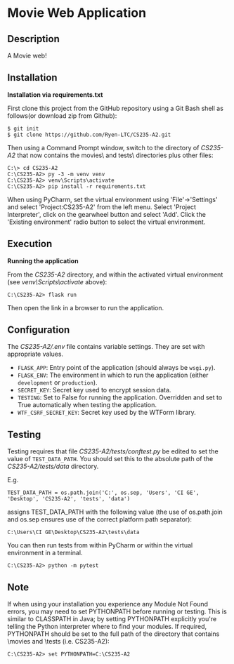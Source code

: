 # Movie Web Application

## Description

A Movie web!

## Installation

**Installation via requirements.txt**

First clone this project from the GitHub repository using a Git Bash 
shell as follows(or download zip from Github):

```shell
$ git init
$ git clone https://github.com/Ryen-LTC/CS235-A2.git
```

Then using a Command Prompt window, switch to the directory of *CS235-A2* 
that now contains the movies\ and tests\ directories plus other files:

```shell
C:\> cd CS235-A2
C:\CS235-A2> py -3 -m venv venv
C:\CS235-A2> venv\Scripts\activate
C:\CS235-A2> pip install -r requirements.txt
```

When using PyCharm, set the virtual environment using 'File'->'Settings' and select 
'Project:CS235-A2' from the left menu. Select 'Project Interpreter', click on the 
gearwheel button and select 'Add'. Click the 'Existing environment' radio button 
to select the virtual environment. 

## Execution

**Running the application**

From the *CS235-A2* directory, and within the activated virtual environment 
(see *venv\Scripts\activate* above):

````shell
C:\CS235-A2> flask run
```` 
Then open the link in a browser to run the application.
## Configuration

The *CS235-A2/.env* file contains variable settings. They are set with appropriate values.

* `FLASK_APP`: Entry point of the application (should always be `wsgi.py`).
* `FLASK_ENV`: The environment in which to run the application (either `development` or `production`).
* `SECRET_KEY`: Secret key used to encrypt session data.
* `TESTING`: Set to False for running the application. Overridden and set to True automatically when testing the application.
* `WTF_CSRF_SECRET_KEY`: Secret key used by the WTForm library.

## Testing

Testing requires that file *CS235-A2/tests/conftest.py* be edited to set the value of `TEST_DATA_PATH`. 
You should set this to the absolute path of the *CS235-A2/tests/data* directory. 

E.g. 

`TEST_DATA_PATH = os.path.join('C:', os.sep, 'Users', 'CI GE', 'Desktop',
                              'CS235-A2', 'tests', 'data')`

assigns TEST_DATA_PATH with the following value (the use of os.path.join and os.sep ensures use of the correct platform path separator):

`C:\Users\CI GE\Desktop\CS235-A2\tests\data`

You can then run tests from within PyCharm or within the virtual environment in a terminal.

 ````shell
C:\CS235-A2> python -m pytest
```` 

## Note

If when using your installation you experience any Module Not Found errors, 
you may need to set PYTHONPATH before running or testing. This is similar to 
CLASSPATH in Java; by setting PYTHONPATH explicitly you're telling the Python 
interpreter where to find your modules. If required, PYTHONPATH should be 
set to the full path of the directory that contains \movies and \tests 
(i.e. CS235-A2):

`C:\CS235-A2> set PYTHONPATH=C:\CS235-A2`

